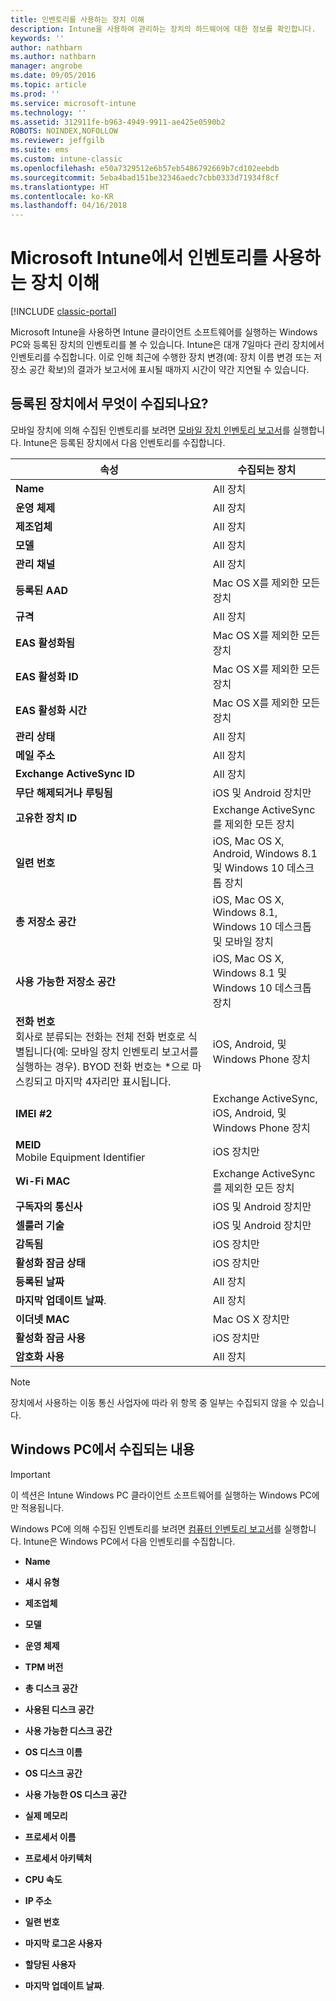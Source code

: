 ```yaml
---
title: 인벤토리를 사용하는 장치 이해
description: Intune을 사용하여 관리하는 장치의 하드웨어에 대한 정보를 확인합니다.
keywords: ''
author: nathbarn
ms.author: nathbarn
manager: angrobe
ms.date: 09/05/2016
ms.topic: article
ms.prod: ''
ms.service: microsoft-intune
ms.technology: ''
ms.assetid: 312911fe-b963-4949-9911-ae425e0590b2
ROBOTS: NOINDEX,NOFOLLOW
ms.reviewer: jeffgilb
ms.suite: ems
ms.custom: intune-classic
ms.openlocfilehash: e50a7329512e6b57eb5486792669b7cd102eebdb
ms.sourcegitcommit: 5eba4bad151be32346aedc7cbb0333d71934f8cf
ms.translationtype: HT
ms.contentlocale: ko-KR
ms.lasthandoff: 04/16/2018
---
```

# <a name="understand-your-devices-with-inventory-in-microsoft-intune"></a>Microsoft Intune에서 인벤토리를 사용하는 장치 이해

[!INCLUDE [classic-portal](../includes/classic-portal.md)]

Microsoft Intune을 사용하면 Intune 클라이언트 소프트웨어를 실행하는 Windows PC와 등록된 장치의 인벤토리를 볼 수 있습니다.
Intune은 대개 7일마다 관리 장치에서 인벤토리를 수집합니다. 이로 인해 최근에 수행한 장치 변경(예: 장치 이름 변경 또는 저장소 공간 확보)의 결과가 보고서에 표시될 때까지 시간이 약간 지연될 수 있습니다.

## <a name="whats-collected-from-enrolled-devices"></a>등록된 장치에서 무엇이 수집되나요?
모바일 장치에 의해 수집된 인벤토리를 보려면 [모바일 장치 인벤토리 보고서](understand-microsoft-intune-operations-by-using-reports.md)를 실행합니다. Intune은 등록된 장치에서 다음 인벤토리를 수집합니다.

|속성|수집되는 장치|
|------------|-----------------------|
|**Name**|All 장치|
|**운영 체제**|All 장치|
|**제조업체**|All 장치|
|**모델**|All 장치|
|**관리 채널**|All 장치|
|**등록된 AAD**|Mac OS X를 제외한 모든 장치|
|**규격**|All 장치|
|**EAS 활성화됨**|Mac OS X를 제외한 모든 장치|
|**EAS 활성화 ID**|Mac OS X를 제외한 모든 장치|
|**EAS 활성화 시간**|Mac OS X를 제외한 모든 장치|
|**관리 상태**|All 장치|
|**메일 주소**|All 장치|
|**Exchange ActiveSync ID**|All 장치|
|**무단 해제되거나 루팅됨**|iOS 및 Android 장치만|
|**고유한 장치 ID**|Exchange ActiveSync를 제외한 모든 장치|
|**일련 번호**|iOS, Mac OS X, Android, Windows 8.1 및 Windows 10 데스크톱 장치|
|**총 저장소 공간**|iOS, Mac OS X, Windows 8.1, Windows 10 데스크톱 및 모바일 장치|
|**사용 가능한 저장소 공간**|iOS, Mac OS X, Windows 8.1 및 Windows 10 데스크톱 장치|
|**전화 번호**<br>회사로 분류되는 전화는 전체 전화 번호로 식별됩니다(예: 모바일 장치 인벤토리 보고서를 실행하는 경우). BYOD 전화 번호는 &#42;으로 마스킹되고 마지막 4자리만 표시됩니다.|iOS, Android, 및 Windows Phone 장치|
|**IMEI #2**|Exchange ActiveSync, iOS, Android, 및 Windows Phone 장치|
|**MEID**<br>Mobile Equipment Identifier|iOS 장치만|
|**Wi-Fi MAC**|Exchange ActiveSync를 제외한 모든 장치|
|**구독자의 통신사**|iOS 및 Android 장치만|
|**셀룰러 기술**|iOS 및 Android 장치만|
|**감독됨**|iOS 장치만|
|**활성화 잠금 상태**|iOS 장치만|
|**등록된 날짜**|All 장치|
|**마지막 업데이트 날짜**.|All 장치|
|**이더넷 MAC**|Mac OS X 장치만|
|**활성화 잠금 사용**|iOS 장치만|
|**암호화 사용**|All 장치|

>[!NOTE]
>장치에서 사용하는 이동 통신 사업자에 따라 위 항목 중 일부는 수집되지 않을 수 있습니다.

## <a name="whats-collected-from-windows-pcs"></a>Windows PC에서 수집되는 내용
> [!IMPORTANT]
> 이 섹션은 Intune Windows PC 클라이언트 소프트웨어를 실행하는 Windows PC에만 적용됩니다.

Windows PC에 의해 수집된 인벤토리를 보려면 [컴퓨터 인벤토리 보고서](understand-microsoft-intune-operations-by-using-reports.md)를 실행합니다. Intune은 Windows PC에서 다음 인벤토리를 수집합니다.

-   **Name**

-   **섀시 유형**

-   **제조업체**

-   **모델**

-   **운영 체제**

-   **TPM 버전**

-   **총 디스크 공간**

-   **사용된 디스크 공간**

-   **사용 가능한 디스크 공간**

-   **OS 디스크 이름**

-   **OS 디스크 공간**

-   **사용 가능한 OS 디스크 공간**

-   **실제 메모리**

-   **프로세서 이름**

-   **프로세서 아키텍처**

-   **CPU 속도**

-   **IP 주소**

-   **일련 번호**

-   **마지막 로그온 사용자**

-   **할당된 사용자**

-   **마지막 업데이트 날짜**.

<!-- this section below belongs in the planning journey
### See Also
[Monitoring and reports with Microsoft Intune](monitoring-and-reports-with-microsoft-intune.md)
-->
